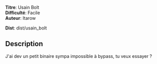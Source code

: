 **Titre**: Usain Bolt <br>
**Difficulté**: Facile <br>
**Auteur**: Itarow <br>

**Dist**: dist/usain_bolt 

## Description
J'ai dev un petit binaire sympa impossible à bypass, tu veux essayer ?

